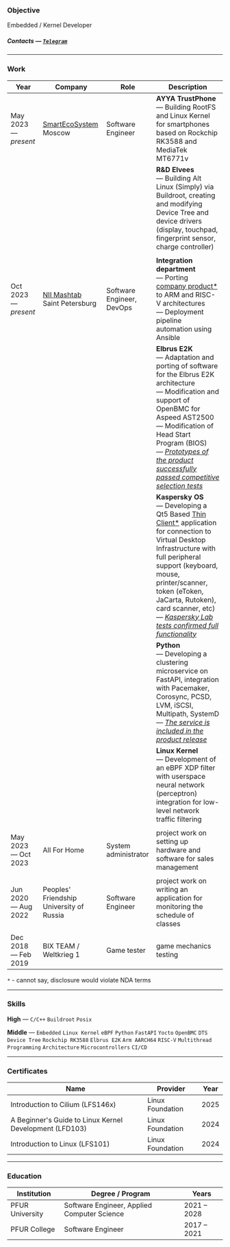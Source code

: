 ### Objective 
Embedded / Kernel Developer  

##### **Contacts** — [`Telegram`](https://t.me/miloserdev)

---

### Work
| Year                   | Company                                                    | Role                           | Description   |
|------------------------|---------------------------------                           |----------------------          |-------------  |
| May 2023 — *present*   | [SmartEcoSystem](https://smartecosystema.ru) <br>Moscow    | Software Engineer              | **AYYA TrustPhone** <br>— Building RootFS and Linux Kernel for smartphones based on Rockchip RK3588 and MediaTek MT6771v |
|                        |                                                            |                                | **R&D Elvees** <br>— Building Alt Linux (Simply) via Buildroot, creating and modifying Device Tree and device drivers (display, touchpad, fingerprint sensor, charge controller)
|                        |                                                            |                                |               |
| Oct 2023 — *present*   | [NII Mashtab](http://mashtab.org/) <br>Saint Petersburg    | Software Engineer, <br> DevOps  | **Integration department** <br>— Porting <ins>company product*</ins> to ARM and RISC-V architectures <br>— Deployment pipeline automation using Ansible
|                        |                                                            |                                | **Elbrus E2K** <br>— Adaptation and porting of software for the Elbrus E2K architecture <br>— Modification and support of OpenBMC for Aspeed AST2500 <br>— Modification of Head Start Program (BIOS) <br>— <ins>*Prototypes of the product successfully passed competitive selection tests*</ins>
|                        |                                                            |                                | **Kaspersky OS** <br>— Developing a Qt5 Based <ins>Thin Client*</ins> application for connection to Virtual Desktop Infrastructure with full peripheral support (keyboard, mouse, printer/scanner, token (eToken, JaCarta, Rutoken), card scanner, etc)<br>— <ins>*Kaspersky Lab tests confirmed full functionality*</ins>
|                        |                                                            |                                | **Python** <br>— Developing a clustering microservice on FastAPI, integration with Pacemaker, Corosync, PCSD, LVM, iSCSI, Multipath, SystemD <br>— <ins>*The service is included in the product release*</ins>
|                        |                                                            |                                | **Linux Kernel** <br>— Development of an eBPF XDP filter with userspace neural network (perceptron) integration for low-level network traffic filtering
|                        |                                                            |                                |               |
| May 2023 — Oct 2023    | All For Home                                               | System administrator           | project work on setting up hardware and software for sales management |
|                        |                                                            |                                |               |
| Jun 2020 — Aug 2022    | Peoples' Friendship University of Russia                   | Software Engineer              | project work on writing an application for monitoring the schedule of classes |
|                        |                                                            |                                |               |
| Dec 2018 — Feb 2019    | BIX TEAM / Weltkrieg 1                                     | Game tester                    | game mechanics testing |

`*` - cannot say, disclosure would violate NDA terms

---

### Skills

**High** — `C/C++` `Buildroot` `Posix`

**Middle** — `Embedded` `Linux Kernel` `eBPF` `Python` `FastAPI` `Yocto` `OpenBMC` `DTS` `Device Tree` `Rockchip RK3588` `Elbrus E2K` `Arm AARCH64` `RISC-V` `Multithread Programming` `Architecture` `Microcontrollers` `CI/CD`


---

### Certificates

| Name                                                    | Provider         | Year |
| ------------------------------------------------------- | ---------------- | ---- |
| Introduction to Cilium (LFS146x)                        | Linux Foundation | 2025 |
| A Beginner's Guide to Linux Kernel Development (LFD103) | Linux Foundation | 2024 |
| Introduction to Linux (LFS101)                          | Linux Foundation | 2024 |

---

### Education

| Institution     | Degree / Program                            | Years       |
| --------------- | ------------------------------------------- | ----------- |
| PFUR University | Software Engineer, Applied Computer Science | 2021 – 2028 |
| PFUR College    | Software Engineer                           | 2017 – 2021 |


<br><br>
